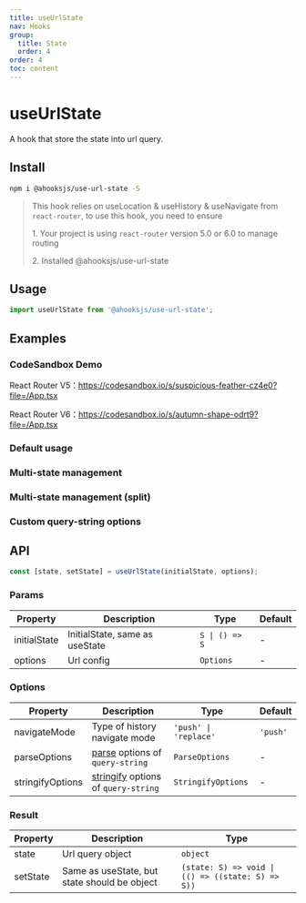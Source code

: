 ```yaml
---
title: useUrlState
nav: Hooks
group:
  title: State
  order: 4
order: 4
toc: content
---
```


# useUrlState

A hook that store the state into url query.

## Install

```bash
npm i @ahooksjs/use-url-state -S
```

> This hook relies on useLocation & useHistory & useNavigate from `react-router`, to use this hook, you need to ensure
>
> 1\. Your project is using `react-router` version 5.0 or 6.0 to manage routing
>
> 2\. Installed @ahooksjs/use-url-state

## Usage

```js
import useUrlState from '@ahooksjs/use-url-state';
```

## Examples

### CodeSandbox Demo

React Router V5：https://codesandbox.io/s/suspicious-feather-cz4e0?file=/App.tsx

React Router V6：https://codesandbox.io/s/autumn-shape-odrt9?file=/App.tsx

### Default usage

<code src="./demo/demo1.tsx" hideActions='["CSB"]'></code>

### Multi-state management

<code src="./demo/demo2.tsx" hideActions='["CSB"]'></code>

### Multi-state management (split)

<code src="./demo/demo4.tsx" hideActions='["CSB"]'></code>

### Custom query-string options

<code src="./demo/demo3.tsx" hideActions='["CSB"]'></code>

## API

```typescript
const [state, setState] = useUrlState(initialState, options);
```

### Params

| Property     | Description                    | Type           | Default |
| ------------ | ------------------------------ | -------------- | ------- |
| initialState | InitialState, same as useState | `S \| () => S` | -       |
| options      | Url config                     | `Options`      | -       |

### Options

| Property         | Description                                                                                                 | Type                  | Default  |
| ---------------- | ----------------------------------------------------------------------------------------------------------- | --------------------- | -------- |
| navigateMode     | Type of history navigate mode                                                                               | `'push' \| 'replace'` | `'push'` |
| parseOptions     | [parse](https://github.com/sindresorhus/query-string#parsestring-options) options of `query-string`         | `ParseOptions`        | -        |
| stringifyOptions | [stringify](https://github.com/sindresorhus/query-string#stringifyobject-options) options of `query-string` | `StringifyOptions`    | -        |

### Result

| Property | Description                                  | Type                                              |
| -------- | -------------------------------------------- | ------------------------------------------------- |
| state    | Url query object                             | `object`                                          |
| setState | Same as useState, but state should be object | `(state: S) => void \| (() => ((state: S) => S))` |
